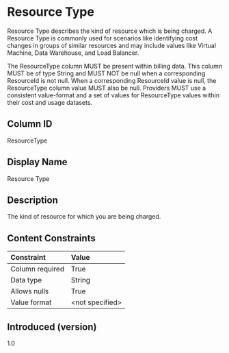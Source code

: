 # Resource Type

Resource Type describes the kind of resource which is being charged.  A Resource Type is commonly used for scenarios like identifying cost changes in groups of similar resources and may include values like Virtual Machine, Data Warehouse, and Load Balancer.

The ResourceType column MUST be present within billing data.  This column MUST be of type String and MUST NOT be null when a corresponding ResourceId is not null.  When a corresponding ResourceId value is null, the ResourceType column value MUST also be null.  Providers MUST use a consistent value-format and a set of values for ResourceType values within their cost and usage datasets.

## Column ID

ResourceType

## Display Name

Resource Type

## Description

The kind of resource for which you are being charged.

## Content Constraints

|    Constraint   |      Value      |
|:----------------|:----------------|
| Column required | True            |
| Data type       | String          |
| Allows nulls    | True            |
| Value format    | \<not specified> |

## Introduced (version)

1.0
